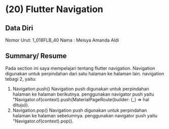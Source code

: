 # (20) Flutter Navigation
## Data Diri

Nomor Urut: 1_018FLB_40
Nama : Meisya Amanda Aldi

## Summary/ Resume
Pada section ini saya mempelajari tentang flutter navigation. Navigation digunakan untuk perpindahan dari satu halaman ke halaman lain. navigation tebagi 2, yaitu:
1. Navigation.push()
Navigation push digunakan untuk perpindahan halaman ke halaman berikutnya. penggunakan navigator push yaitu "Navigator.of(context).push(MaterialPageRoute(builder: (_) => hal dituju)).
2. Navigation.pop()
Navigation push digunakan untuk perpindahan halaman ke halaman sebelumnya. penggunakan navigator push yaitu "Navigator.of(context).pop().